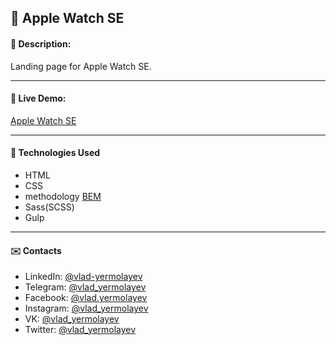 ## :pushpin: Apple Watch SE
#### :memo: Description: 

Landing page for Apple Watch SE.
___

#### :link: Live Demo: 
[Apple Watch SE](https://vlad-yermolayev.github.io/apple-watch-se/dist/)
___

#### :rocket: Technologies Used

* HTML
* CSS
* methodology [BEM](https://en.bem.info/)
* Sass(SCSS)
* Gulp
___

#### :envelope: Contacts
* LinkedIn: [@vlad-yermolayev](https://www.linkedin.com/in/vlad-yermolayev/)
* Telegram: [@vlad_yermolayev](https://t.me/vlad_yermolayev)
* Facebook: [@vlad.yermolayev](https://www.facebook.com/vlad.yermolayev/)
* Instagram: [@vlad_yermolayev](https://www.instagram.com/vlad_yermolayev/)
* VK: [@vlad_yermolayev](https://vk.com/vlad_yermolayev)
* Twitter: [@vlad_yermolayev](https://twitter.com/vlad_yermolayev)